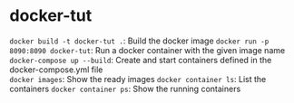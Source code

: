 # docker-tut
`docker build -t docker-tut .`: Build the docker image
`docker run -p 8090:8090 docker-tut`: Run a docker container with the given image name
`docker-compose up --build`: Create and start containers defined in the docker-compose.yml file     
`docker images`: Show the ready images
`docker container ls`: List the containers
`docker container ps`: Show the running containers
